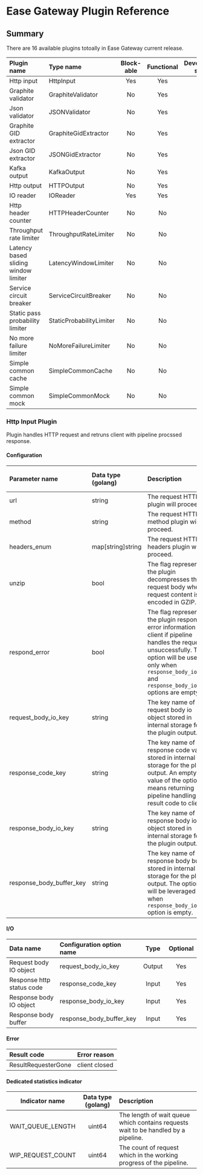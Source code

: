 Ease Gateway Plugin Reference
===============================

## Summary

There are 16 available plugins totoally in Ease Gateway current release.

| Plugin name | Type name | Block-able | Functional | Development status | Link |
|:--|:--|:--:|:--:|:--:|:--|
| Http input | HttpInput | Yes | Yes | GA | [code](https://github.com/hexdecteam/easegateway/blob/master/src/plugins/http_input.go) |
| Graphite validator | GraphiteValidator | No | Yes | GA | [code](https://github.com/hexdecteam/easegateway/blob/master/src/plugins/graphite_validator.go) |
| Json validator | JSONValidator | No | Yes | GA | [code](https://github.com/hexdecteam/easegateway/blob/master/src/plugins/json_validator.go) |
| Graphite GID extractor | GraphiteGidExtractor | No | Yes | GA | [code](https://github.com/hexdecteam/easegateway/blob/master/src/plugins/graphite_gid_extractor.go) |
| Json GID extractor | JSONGidExtractor | No | Yes | GA | [code](https://github.com/hexdecteam/easegateway/blob/master/src/plugins/json_gid_extractor.go) |
| Kafka output | KafkaOutput | No | Yes | GA | [code](https://github.com/hexdecteam/easegateway/blob/master/src/plugins/kafka_output.go) |
| Http output | HTTPOutput | No | Yes  | GA | [code](https://github.com/hexdecteam/easegateway/blob/master/src/plugins/http_output.go) |
| IO reader | IOReader | Yes | Yes | GA | [code](https://github.com/hexdecteam/easegateway/blob/master/src/plugins/io_reader.go) |
| Http header counter | HTTPHeaderCounter | No | No | GA | [code](https://github.com/hexdecteam/easegateway/blob/master/src/plugins/http_header_counter.go) |
| Throughput rate limiter | ThroughputRateLimiter | No | No | GA | [code](https://github.com/hexdecteam/easegateway/blob/master/src/plugins/throughput_rate_limiter.go) |
| Latency based sliding window limiter | LatencyWindowLimiter | No | No | GA | [code](https://github.com/hexdecteam/easegateway/blob/master/src/plugins/latency_window_limiter.go) |
| Service circuit breaker | ServiceCircuitBreaker | No | No | GA | [code](https://github.com/hexdecteam/easegateway/blob/master/src/plugins/service_circuit_breaker.go) |
| Static pass probability limiter | StaticProbabilityLimiter | No | No | GA | [code](https://github.com/hexdecteam/easegateway/blob/master/src/plugins/static_probability_limiter.go) |
| No more failure limiter | NoMoreFailureLimiter | No | No | GA | [code](https://github.com/hexdecteam/easegateway/blob/master/src/plugins/no_more_failure_limiter.go) |
| Simple common cache | SimpleCommonCache | No | No | GA | [code](https://github.com/hexdecteam/easegateway/blob/master/src/plugins/simple_common_cache.go) |
| Simple common mock | SimpleCommonMock | No | No | GA | [code](https://github.com/hexdecteam/easegateway/blob/master/src/plugins/simple_common_mock.go) |

### Http Input Plugin

Plugin handles HTTP request and retruns client with pipeline procssed response.
 
#### Configuration

| Parameter name | Data type (golang) | Description | Type | Optional | Default value (golang) |
|:--|:--|:--|:--:|:--:|:--|
| url | string | The request HTTP url plugin will proceed. | Functionality | No | N/A |
| method | string | The request HTTP method plugin will proceed. | Functionality | Yes | "GET" |
| headers_enum | map[string]string | The request HTTP headers plugin will proceed. | Functionality | No | N/A |
| unzip | bool | The flag represents if the plugin decompresses the request body when request content is encoded in GZIP. | Functionality | Yes | true |
| respond_error | bool | The flag represents if the plugin respond error information to client if pipeline handles the request unsuccessfully. The option will be used only when `response_body_io_key` and `response_body_io_key` options are empty. | Functionality | Yes | false |
| request\_body\_io\_key | string | The key name of request body io object stored in internal storage for the plugin output. | I/O | Yes | "" |
| response\_code\_key | string | The key name of response code value stored in internal storage for the plugin output. An empty value of the option means returning pipeline handling result code to client. | I/O | Yes | "" |
| response\_body\_io\_key | string | The key name of response body io object stored in internal storage for the plugin output. | I/O | Yes | "" |
| response\_body\_buffer\_key | string | The key name of response body buffer stored in internal storage for the plugin output. The option will be leveraged only when `response_body_io_key` option is empty. | I/O | Yes | "" |

#### I/O

| Data name | Configuration option name | Type | Optional |
|:--|:--|:--:|:--:|
| Request body IO object | request\_body\_io\_key | Output | Yes |
| Response http status code | response\_code\_key | Input | Yes |
| Response body IO object | response\_body\_io\_key | Input | Yes |
| Response body buffer | response\_body\_buffer\_key | Input | Yes |

#### Error

| Result code | Error reason |
|:--|:--|
| ResultRequesterGone | client closed |

#### Dedicated statistics indicator

| Indicator name | Data type (golang) | Description |
|:--:|:--:|:--|
| WAIT\_QUEUE\_LENGTH | uint64 | The length of wait queue which contains requests wait to be handled by a pipeline. |
| WIP\_REQUEST\_COUNT | uint64 | The count of request which in the working progress of the pipeline. |
